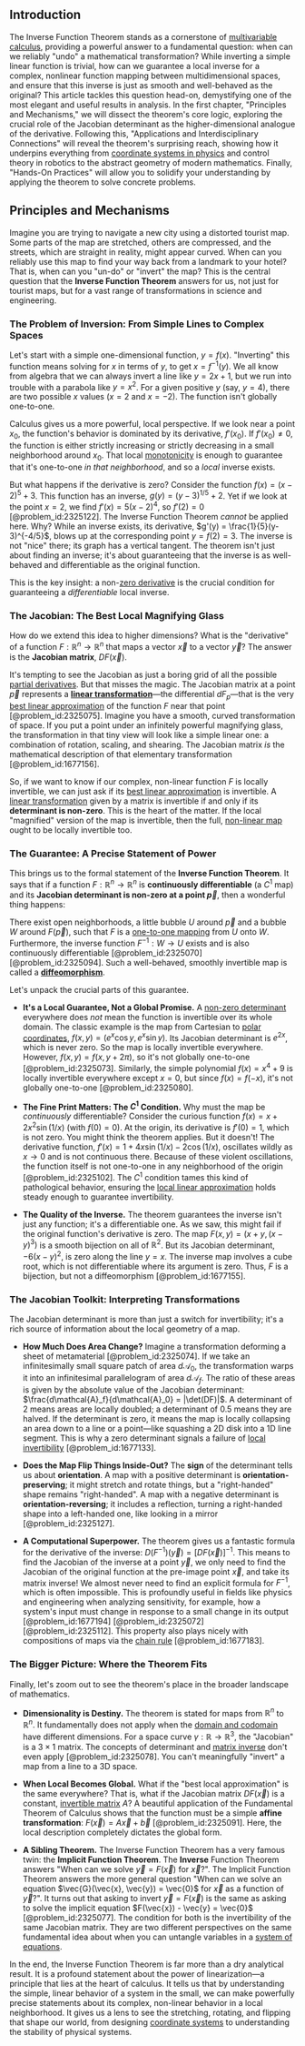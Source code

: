 ## Introduction
The Inverse Function Theorem stands as a cornerstone of [multivariable calculus](@article_id:147053), providing a powerful answer to a fundamental question: when can we reliably "undo" a mathematical transformation? While inverting a simple linear function is trivial, how can we guarantee a local inverse for a complex, nonlinear function mapping between multidimensional spaces, and ensure that this inverse is just as smooth and well-behaved as the original? This article tackles this question head-on, demystifying one of the most elegant and useful results in analysis. In the first chapter, "Principles and Mechanisms," we will dissect the theorem's core logic, exploring the crucial role of the Jacobian determinant as the higher-dimensional analogue of the derivative. Following this, "Applications and Interdisciplinary Connections" will reveal the theorem's surprising reach, showing how it underpins everything from [coordinate systems in physics](@article_id:168761) and control theory in robotics to the abstract geometry of modern mathematics. Finally, "Hands-On Practices" will allow you to solidify your understanding by applying the theorem to solve concrete problems.

## Principles and Mechanisms

Imagine you are trying to navigate a new city using a distorted tourist map. Some parts of the map are stretched, others are compressed, and the streets, which are straight in reality, might appear curved. When can you reliably use this map to find your way back from a landmark to your hotel? That is, when can you "un-do" or "invert" the map? This is the central question that the **Inverse Function Theorem** answers for us, not just for tourist maps, but for a vast range of transformations in science and engineering.

### The Problem of Inversion: From Simple Lines to Complex Spaces

Let's start with a simple one-dimensional function, $y = f(x)$. "Inverting" this function means solving for $x$ in terms of $y$, to get $x = f^{-1}(y)$. We all know from algebra that we can always invert a line like $y = 2x+1$, but we run into trouble with a parabola like $y = x^2$. For a given positive $y$ (say, $y=4$), there are two possible $x$ values ($x=2$ and $x=-2$). The function isn't globally one-to-one.

Calculus gives us a more powerful, local perspective. If we look near a point $x_0$, the function's behavior is dominated by its derivative, $f'(x_0)$. If $f'(x_0) \neq 0$, the function is either strictly increasing or strictly decreasing in a small neighborhood around $x_0$. That local [monotonicity](@article_id:143266) is enough to guarantee that it's one-to-one *in that neighborhood*, and so a *local* inverse exists.

But what happens if the derivative is zero? Consider the function $f(x) = (x-2)^5 + 3$. This function has an inverse, $g(y) = (y-3)^{1/5} + 2$. Yet if we look at the point $x=2$, we find $f'(x) = 5(x-2)^4$, so $f'(2)=0$ [@problem_id:2325122]. The Inverse Function Theorem *cannot* be applied here. Why? While an inverse exists, its derivative, $g'(y) = \frac{1}{5}(y-3)^{-4/5}$, blows up at the corresponding point $y=f(2)=3$. The inverse is not "nice" there; its graph has a vertical tangent. The theorem isn't just about finding an inverse; it's about guaranteeing that the inverse is as well-behaved and differentiable as the original function.

This is the key insight: a non-[zero derivative](@article_id:144998) is the crucial condition for guaranteeing a *differentiable* local inverse.

### The Jacobian: The Best Local Magnifying Glass

How do we extend this idea to higher dimensions? What is the "derivative" of a function $F: \mathbb{R}^n \to \mathbb{R}^n$ that maps a vector $\vec{x}$ to a vector $\vec{y}$? The answer is the **Jacobian matrix**, $DF(\vec{x})$.

It's tempting to see the Jacobian as just a boring grid of all the possible [partial derivatives](@article_id:145786). But that misses the magic. The Jacobian matrix at a point $\vec{p}$ represents a **[linear transformation](@article_id:142586)**—the differential $dF_p$—that is the very [best linear approximation](@article_id:164148) of the function $F$ near that point [@problem_id:2325075]. Imagine you have a smooth, curved transformation of space. If you put a point under an infinitely powerful magnifying glass, the transformation in that tiny view will look like a simple linear one: a combination of rotation, scaling, and shearing. The Jacobian matrix *is* the mathematical description of that elementary transformation [@problem_id:1677156].

So, if we want to know if our complex, non-linear function $F$ is locally invertible, we can just ask if its [best linear approximation](@article_id:164148) is invertible. A [linear transformation](@article_id:142586) given by a matrix is invertible if and only if its **determinant is non-zero**. This is the heart of the matter. If the local "magnified" version of the map is invertible, then the full, [non-linear map](@article_id:184530) ought to be locally invertible too.

### The Guarantee: A Precise Statement of Power

This brings us to the formal statement of the **Inverse Function Theorem**. It says that if a function $F: \mathbb{R}^n \to \mathbb{R}^n$ is **continuously differentiable** (a $C^1$ map) and its **Jacobian determinant is non-zero at a point $\vec{p}$**, then a wonderful thing happens:

There exist open neighborhoods, a little bubble $U$ around $\vec{p}$ and a bubble $W$ around $F(\vec{p})$, such that $F$ is a [one-to-one mapping](@article_id:183298) from $U$ onto $W$. Furthermore, the inverse function $F^{-1}: W \to U$ exists and is also continuously differentiable [@problem_id:2325070] [@problem_id:2325094]. Such a well-behaved, smoothly invertible map is called a **[diffeomorphism](@article_id:146755)**.

Let's unpack the crucial parts of this guarantee.

*   **It's a Local Guarantee, Not a Global Promise.** A [non-zero determinant](@article_id:153416) everywhere does *not* mean the function is invertible over its whole domain. The classic example is the map from Cartesian to [polar coordinates](@article_id:158931), $f(x, y) = (e^x \cos y, e^x \sin y)$. Its Jacobian determinant is $e^{2x}$, which is never zero. So the map is locally invertible everywhere. However, $f(x, y) = f(x, y+2\pi)$, so it's not globally one-to-one [@problem_id:2325073]. Similarly, the simple polynomial $f(x) = x^4 + 9$ is locally invertible everywhere except $x=0$, but since $f(x)=f(-x)$, it's not globally one-to-one [@problem_id:2325080].

*   **The Fine Print Matters: The $C^1$ Condition.** Why must the map be *continuously* differentiable? Consider the curious function $f(x) = x + 2x^2 \sin(1/x)$ (with $f(0)=0$). At the origin, its derivative is $f'(0)=1$, which is not zero. You might think the theorem applies. But it doesn't! The derivative function, $f'(x) = 1 + 4x \sin(1/x) - 2\cos(1/x)$, oscillates wildly as $x \to 0$ and is not continuous there. Because of these violent oscillations, the function itself is not one-to-one in any neighborhood of the origin [@problem_id:2325102]. The $C^1$ condition tames this kind of pathological behavior, ensuring the [local linear approximation](@article_id:262795) holds steady enough to guarantee invertibility.

*   **The Quality of the Inverse.** The theorem guarantees the inverse isn't just any function; it's a differentiable one. As we saw, this might fail if the original function's derivative is zero. The map $F(x, y) = (x+y, (x-y)^3)$ is a smooth bijection on all of $\mathbb{R}^2$. But its Jacobian determinant, $-6(x-y)^2$, is zero along the line $y=x$. The inverse map involves a cube root, which is not differentiable where its argument is zero. Thus, $F$ is a bijection, but not a diffeomorphism [@problem_id:1677155].

### The Jacobian Toolkit: Interpreting Transformations

The Jacobian determinant is more than just a switch for invertibility; it's a rich source of information about the local geometry of a map.

*   **How Much Does Area Change?** Imagine a transformation deforming a sheet of metamaterial [@problem_id:2325074]. If we take an infinitesimally small square patch of area $d\mathcal{A}_0$, the transformation warps it into an infinitesimal parallelogram of area $d\mathcal{A}_f$. The ratio of these areas is given by the absolute value of the Jacobian determinant: $\frac{d\mathcal{A}_f}{d\mathcal{A}_0} = |\det(DF)|$. A determinant of 2 means areas are locally doubled; a determinant of 0.5 means they are halved. If the determinant is zero, it means the map is locally collapsing an area down to a line or a point—like squashing a 2D disk into a 1D line segment. This is why a zero determinant signals a failure of [local invertibility](@article_id:142772) [@problem_id:1677133].

*   **Does the Map Flip Things Inside-Out?** The **sign** of the determinant tells us about **orientation**. A map with a positive determinant is **orientation-preserving**; it might stretch and rotate things, but a "right-handed" shape remains "right-handed". A map with a negative determinant is **orientation-reversing**; it includes a reflection, turning a right-handed shape into a left-handed one, like looking in a mirror [@problem_id:2325127].

*   **A Computational Superpower.** The theorem gives us a fantastic formula for the derivative of the inverse: $D(F^{-1})(\vec{y}) = [DF(\vec{x})]^{-1}$. This means to find the Jacobian of the inverse at a point $\vec{y}$, we only need to find the Jacobian of the original function at the pre-image point $\vec{x}$, and take its matrix inverse! We almost never need to find an explicit formula for $F^{-1}$, which is often impossible. This is profoundly useful in fields like physics and engineering when analyzing sensitivity, for example, how a system's input must change in response to a small change in its output [@problem_id:1677194] [@problem_id:2325072] [@problem_id:2325112]. This property also plays nicely with compositions of maps via the [chain rule](@article_id:146928) [@problem_id:1677183].

### The Bigger Picture: Where the Theorem Fits

Finally, let's zoom out to see the theorem's place in the broader landscape of mathematics.

*   **Dimensionality is Destiny.** The theorem is stated for maps from $\mathbb{R}^n$ to $\mathbb{R}^n$. It fundamentally does not apply when the [domain and codomain](@article_id:158806) have different dimensions. For a space curve $\gamma: \mathbb{R} \to \mathbb{R}^3$, the "Jacobian" is a $3 \times 1$ matrix. The concepts of determinant and [matrix inverse](@article_id:139886) don't even apply [@problem_id:2325078]. You can't meaningfully "invert" a map from a line to a 3D space.

*   **When Local Becomes Global.** What if the "best local approximation" is the same everywhere? That is, what if the Jacobian matrix $DF(\vec{x})$ is a constant, [invertible matrix](@article_id:141557) $A$? A beautiful application of the Fundamental Theorem of Calculus shows that the function must be a simple **affine transformation**: $F(\vec{x}) = A\vec{x} + \vec{b}$ [@problem_id:2325091]. Here, the local description completely dictates the global form.

*   **A Sibling Theorem.** The Inverse Function Theorem has a very famous twin: the **Implicit Function Theorem**. The **Inverse** Function Theorem answers "When can we solve $\vec{y} = F(\vec{x})$ for $\vec{x}$?". The Implicit Function Theorem answers the more general question "When can we solve an equation $\vec{G}(\vec{x}, \vec{y}) = \vec{0}$ for $\vec{x}$ as a function of $\vec{y}$?". It turns out that asking to invert $\vec{y} = F(\vec{x})$ is the same as asking to solve the implicit equation $F(\vec{x}) - \vec{y} = \vec{0}$ [@problem_id:2325077]. The condition for both is the invertibility of the same Jacobian matrix. They are two different perspectives on the same fundamental idea about when you can untangle variables in a [system of equations](@article_id:201334).

In the end, the Inverse Function Theorem is far more than a dry analytical result. It is a profound statement about the power of linearization—a principle that lies at the heart of calculus. It tells us that by understanding the simple, linear behavior of a system in the small, we can make powerfully precise statements about its complex, non-linear behavior in a local neighborhood. It gives us a lens to see the stretching, rotating, and flipping that shape our world, from designing [coordinate systems](@article_id:148772) to understanding the stability of physical systems.